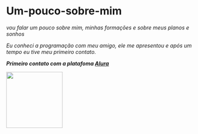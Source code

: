 # Um-pouco-sobre-mim
<em><p>vou falar um pouco sobre mim, minhas formações e sobre meus planos e sonhos<p><em>
<p>Eu conheci a programação com meu amigo, ele me apresentou e após um tempo eu tive meu primeiro contato.<p>
<p><strong>Primeiro contato com a platafoma <em><a href="https://www.alura.com.br/">Alura<a/><em><strong><p>
<img src="https://imgs.search.brave.com/GKB7JX7570C9ocTPDMAqMSRubluNojN-GHgP1K4UHjE/rs:fit:32:32:1/g:ce/aHR0cDovL2Zhdmlj/b25zLnNlYXJjaC5i/cmF2ZS5jb20vaWNv/bnMvZTBjZThjOWJl/OGM0N2NkNDM5MDNh/NzlkY2Q3OTA3M2Mw/OGMzNzU4YjI2NGYw/OGNhYmU3YzkwYmI3/YjRmYzkxYy93d3cu/YWx1cmEuY29tLmJy/Lw" heigth="150" width="150">

